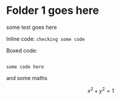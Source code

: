 
# Folder 1 goes here


some test goes here

Inline code: ` checking some code `

Boxed code:

```

some code here

```

and some maths

$$ x^2 + y^2 = 1 $$